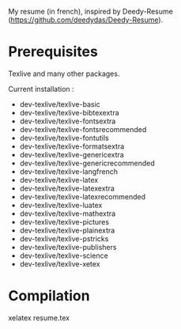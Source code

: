 My resume (in french), inspired by Deedy-Resume (https://github.com/deedydas/Deedy-Resume).

# Prerequisites

Texlive and many other packages.

Current installation :

- dev-texlive/texlive-basic
- dev-texlive/texlive-bibtexextra
- dev-texlive/texlive-fontsextra
- dev-texlive/texlive-fontsrecommended
- dev-texlive/texlive-fontutils
- dev-texlive/texlive-formatsextra
- dev-texlive/texlive-genericextra
- dev-texlive/texlive-genericrecommended
- dev-texlive/texlive-langfrench
- dev-texlive/texlive-latex
- dev-texlive/texlive-latexextra
- dev-texlive/texlive-latexrecommended
- dev-texlive/texlive-luatex
- dev-texlive/texlive-mathextra
- dev-texlive/texlive-pictures
- dev-texlive/texlive-plainextra
- dev-texlive/texlive-pstricks
- dev-texlive/texlive-publishers
- dev-texlive/texlive-science
- dev-texlive/texlive-xetex

# Compilation

xelatex resume.tex


